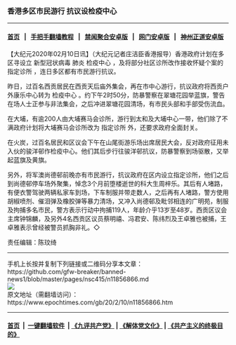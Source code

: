 ### 香港多区市民游行 抗议设检疫中心
------------------------

#### [首页](https://github.com/gfw-breaker/banned-news1/blob/master/README.md) &nbsp;&nbsp;|&nbsp;&nbsp; [手把手翻墙教程](https://github.com/gfw-breaker/guides/wiki) &nbsp;&nbsp;|&nbsp;&nbsp; [禁闻聚合安卓版](https://github.com/gfw-breaker/bn-android) &nbsp;&nbsp;|&nbsp;&nbsp; [网门安卓版](https://github.com/oGate2/oGate) &nbsp;&nbsp;|&nbsp;&nbsp; [神州正道安卓版](https://github.com/SzzdOgate/update) 



<div><p>
 【大纪元2020年02月10日讯】（大纪元记者庄洁臣香港报导）香港政府计划在多区寻设立
 <ok href="https://www.epochtimes.com/gb/tag/%E6%96%B0%E5%9E%8B%E5%86%A0%E7%8A%B6%E7%97%85%E6%AF%92.html">
  新型冠状病毒
 </ok>
 肺炎
 <ok href="https://www.epochtimes.com/gb/tag/%E6%A3%80%E7%96%AB%E4%B8%AD%E5%BF%83.html">
  检疫中心
 </ok>
 ，及将部分社区诊所改作接收怀疑个案的
 <ok href="https://www.epochtimes.com/gb/tag/%E6%8C%87%E5%AE%9A%E8%AF%8A%E6%89%80.html">
  指定诊所
 </ok>
 ，连日多区都有市民游行抗议。
</p>
<p>
 昨日，过百名西贡居民在西贡天后庙外集会，再在市中心游行，抗议政府将西贡户外康乐中心转为
 <ok href="https://www.epochtimes.com/gb/tag/%E6%A3%80%E7%96%AB%E4%B8%AD%E5%BF%83.html">
  检疫中心
 </ok>
 。约下午2时50分，防暴警察在翠塘花园举蓝旗，警告在场人士正参与非法集会，之后冲进翠塘花园清场，有市民头部和手部受伤流血。
</p>
<p>
 在大埔，有逾200人由大埔赛马会诊所，游行到太和及大埔中心一带，他们除了不满政府计划将大埔赛马会诊所改为
 <ok href="https://www.epochtimes.com/gb/tag/%E6%8C%87%E5%AE%9A%E8%AF%8A%E6%89%80.html">
  指定诊所
 </ok>
 外，还要求政府全面封关。
</p>
<p>
 在火炭，过百名居民和区议会下午在山尾街游乐场出席居民大会，反对政府征用未入伙的骏洋邨作检疫中心。他们其后步行往骏洋邨抗议，防暴警察到场驱散，又举起蓝旗及黄旗。
</p>
<p>
 另外，将军澳尚德邨前晚亦有市民游行，抗议政府在区内设立指定诊所，他们之后到尚德邨停车场外聚集，悼念3个月前堕楼逝世的科大生周梓乐。其后有人堵路，有便衣警驾驶两辆私家车到场，下车制服并带走数人，之后再有人堵路，警方使用胡椒喷剂、催泪弹及橡胶弹等暴力清场，又冲入尚德邨及毗邻相连的广明苑，制服及拘捕多名市民，警方表示行动中拘捕119人，年龄介乎13岁至48岁。西贡区议会主席钟锦麟，及另外4名西贡区议员蔡明禧、冯君安、陈纬烈及王卓雅也被捕，王卓雅表示曾经被警员抓胸非礼。◇
</p>
<p>
 责任编辑：陈玟绮
</p>
</div>
<hr/>
手机上长按并复制下列链接或二维码分享本文章：<br/>
https://github.com/gfw-breaker/banned-news1/blob/master/pages/nsc415/n11856866.md <br/>
<a href='https://github.com/gfw-breaker/banned-news1/blob/master/pages/nsc415/n11856866.md'><img src='https://github.com/gfw-breaker/banned-news1/blob/master/pages/nsc415/n11856866.md.png'/></a> <br/>
原文地址（需翻墙访问）：https://www.epochtimes.com/gb/20/2/10/n11856866.htm


------------------------
#### [首页](https://github.com/gfw-breaker/banned-news1/blob/master/README.md) &nbsp;|&nbsp; [一键翻墙软件](https://github.com/gfw-breaker/nogfw/blob/master/README.md) &nbsp;| [《九评共产党》](https://github.com/gfw-breaker/9ping.md/blob/master/README.md#九评之一评共产党是什么) | [《解体党文化》](https://github.com/gfw-breaker/jtdwh.md/blob/master/README.md) | [《共产主义的终极目的》](https://github.com/gfw-breaker/gczydzjmd.md/blob/master/README.md)


<img src='http://gfw-breaker.win/banned-news/pages/nsc415/n11856866.md' width='0px' height='0px'/>